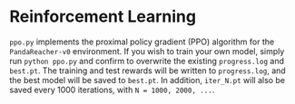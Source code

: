 # Reinforcement Learning

`ppo.py` implements the proximal policy gradient (PPO) algorithm for the `PandaReacher-v0` environment. If you wish to train your own model, simply run `python ppo.py` and confirm to overwrite the existing `progress.log` and `best.pt`. The training and test rewards will be written to `progress.log`, and the best model will be saved to `best.pt`. In addition, `iter_N.pt` will also be saved every 1000 iterations, with `N = 1000, 2000, ...`. 

